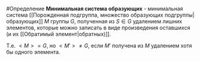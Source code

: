 #Определение 
**Минимальная система образующих** - минимальная система [[Порожденная подгруппа, множество образующих подгруппы|образующих]] $M$ группы $G$, полученная из $S \in G$ удалением лишних элементов, которые можно записать в виде произведения оставшихся (и их [[Обратимый элемент|обратных)]].

Т.е. $<M>=G$, но $<M'> \neq G$, если $M'$ получена из $M$ удалением хотя бы одного элемента.
